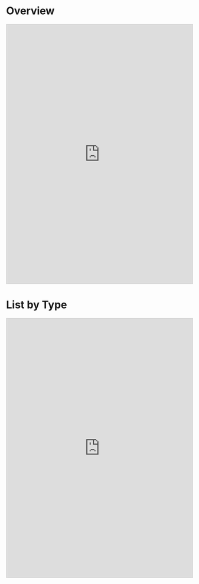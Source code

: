 # Overview

<iframe 
  class="airtable-embed" src="https://airtable.com/embed/shrU7tlpvJJgeYMJR?backgroundColor=yellow&viewControls=on" 
  frameborder="0" 
  onmousewheel="" width="100%" height="700" style="background: transparent; border: 1px solid #ccc;">
</iframe>

# List by Type

<iframe 
  class="airtable-embed" 
  src="https://airtable.com/embed/shr3a3W948RJ6NFE6?backgroundColor=yellow&viewControls=on" 
  frameborder="0" onmousewheel="" width="100%" height="700" style="background: transparent; border: 1px solid #ccc;">
</iframe>
